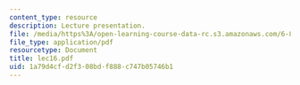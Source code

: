 ```yaml
---
content_type: resource
description: Lecture presentation.
file: /media/https%3A/open-learning-course-data-rc.s3.amazonaws.com/6-892-computational-models-of-discourse-spring-2004/1a79d4cfd2f308bdf888c747b05746b1_lec16.pdf
file_type: application/pdf
resourcetype: Document
title: lec16.pdf
uid: 1a79d4cf-d2f3-08bd-f888-c747b05746b1
---
```

